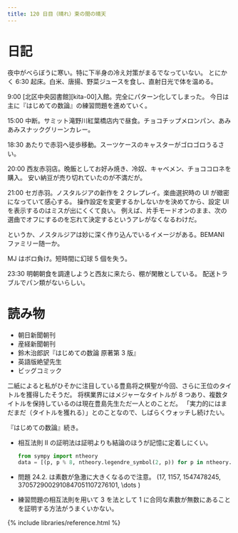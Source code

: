 ```yaml
---
title: 120 日目（晴れ）束の間の晴天
---
```


# 日記

夜中がべらぼうに寒い。特に下半身の冷え対策がまるでなっていない。
とにかく 6:30 起床。白米、唐揚、野菜ジュースを食し、直射日光で体を温める。

9:00 [北区中央図書館][kita-00]入館。完全にパターン化してしまった。
今日は主に『はじめての数論』の練習問題を進めていく。

15:00 中断。サミット滝野川紅葉橋店内で昼食。チョコチップメロンパン、あみあみスナックグリーンカレー。

18:30 あたりで赤羽へ徒歩移動。スーツケースのキャスターがゴロゴロうるさい。

20:00 西友赤羽店。晩飯としてお好み焼き、冷奴、キャベメン、チョココロネを購入。
安い納豆が売り切れていたのが不満だが。

21:00 セガ赤羽。ノスタルジアの新作を 2 クレプレイ。楽曲選択時の UI が緻密になっていて感心する。
操作設定を変更するかしないかを決めてから、設定 UI を表示するのはミスが出にくくて良い。
例えば、片手モードオンのまま、次の選曲でオフにするのを忘れて決定するというアレがなくなるわけだ。

というか、ノスタルジアは妙に深く作り込んでいるイメージがある。BEMANI ファミリー随一か。

MJ はボロ負け。短時間に幻球 5 個を失う。

23:30 明朝朝食を調達しようと西友に来たら、棚が閑散としている。
配送トラブルでパン類がないらしい。

# 読み物

* 朝日新聞朝刊
* 産経新聞朝刊
* 鈴木治郎訳『はじめての数論 原著第 3 版』
* 英語版絶望先生
* ビッグコミック

二紙によると私がひそかに注目している豊島将之棋聖が今回、さらに王位のタイトルを獲得したそうだ。
将棋業界にはメジャーなタイトルが 8 つあり、複数タイトルを保持しているのは現在豊島先生ただ一人とのことだ。
「実力的にはまだまだ（タイトルを獲れる）」とのことなので、しばらくウォッチし続けたい。

『はじめての数論』続き。
* 相互法則 II の証明法は証明よりも結論のほうが記憶に定着しにくい。
  ```python
  from sympy import ntheory
  data = [(p, p % 8, ntheory.legendre_symbol(2, p)) for p in ntheory.primerange(3, 128)]
  ```
* 問題 24.2. は素数が急激に大きくなるので注意。
  \(17, 1157, 1547478245, 3705729002910847051107276101, \dots \)

* 練習問題の相互法則を用いて 3 を法として 1 に合同な素数が無数にあることを証明する方法がうまくいかない。

{% include libraries/reference.html %}
